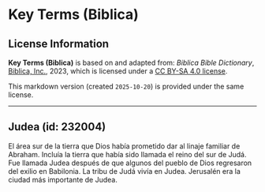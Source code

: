 # Key Terms (Biblica)

## License Information

**Key Terms (Biblica)** is based on and adapted from: _Biblica Bible Dictionary_, [Biblica, Inc.](https://www.biblica.com/), 2023, which is licensed under a [CC BY-SA 4.0 license](https://creativecommons.org/licenses/by-sa/4.0/legalcode.en).

This markdown version (created `2025-10-20`) is provided under the same license.



--------------------------------

## Judea (id: 232004)

El área sur de la tierra que Dios había prometido dar al linaje familiar de Abraham. Incluía la tierra que había sido llamada el reino del sur de Judá. Fue llamada Judea después de que algunos del pueblo de Dios regresaron del exilio en Babilonia. La tribu de Judá vivía en Judea. Jerusalén era la ciudad más importante de Judea.


